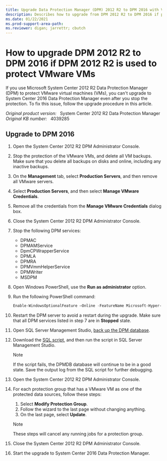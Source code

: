 ```yaml
---
title: Upgrade Data Protection Manager (DPM) 2012 R2 to DPM 2016 with VMware VM protection
description: Describes how to upgrade from DPM 2012 R2 to DPM 2016 if protection groups contain VMware virtual machines (VMs).
ms.date: 01/22/2021
ms.prod-support-area-path:
ms.reviewer: digan; jarrettr; cbutch
---
```

# How to upgrade DPM 2012 R2 to DPM 2016 if DPM 2012 R2 is used to protect VMware VMs

If you use Microsoft System Center 2012 R2 Data Protection Manager (DPM) to protect VMware virtual machines (VMs), you can't upgrade to System Center 2016 Data Protection Manager even after you stop the protection. To fix this issue, follow the upgrade procedure in this article.

_Original product version:_ &nbsp; System Center 2012 R2 Data Protection Manager  
_Original KB number:_ &nbsp; 4039285

## Upgrade to DPM 2016

1. Open the System Center 2012 R2 DPM Administrator Console.
2. Stop the protection of the VMware VMs, and delete all VM backups. Make sure that you delete all backups on disks and online, including any inactive backups.
3. On the **Management** tab, select **Production Servers**, and then remove all VMware servers.
4. Select **Production Servers**, and then select **Manage VMware Credentials**.
5. Remove all the credentials from the **Manage VMware Credentials** dialog box.
6. Close the System Center 2012 R2 DPM Administrator Console.
7. Stop the following DPM services:

   - DPMAC
   - DPMAMService
   - DpmCPWrapperService
   - DPMLA
   - DPMRA
   - DPMVmmHelperService
   - DPMWriter
   - MSDPM
8. Open Windows PowerShell, use the **Run as administrator** option.
9. Run the following PowerShell command:

   ```powershell
   Enable-WindowsOptionalFeature –Online -FeatureName Microsoft-Hyper-V –All –NoRestart
   ```

10. Restart the DPM server to avoid a restart during the upgrade. Make sure that all DPM services listed in step 7 are in **Stopped** state.
11. Open SQL Server Management Studio, [back up the DPM database](/system-center/dpm/back-up-the-dpm-server#back-up-with-native-sql-server-backup-to-a-local-disk).
12. Download the [SQL script](https://gallery.technet.microsoft.com/Upgrading-DPM-2012-with-e95303be), and then run the script in SQL Server Management Studio.

    > [!NOTE]
    > If the script fails, the DPMDB database will continue to be in a good state. Save the output log from the SQL script for further debugging.
13. Open the System Center 2012 R2 DPM Administrator Console.
14. For each protection group that has a VMware VM as one of the protected data sources, follow these steps:

    1. Select **Modify Protection Group**.
    2. Follow the wizard to the last page without changing anything.
    3. On the last page, select **Update**.

    > [!NOTE]
    > These steps will cancel any running jobs for a protection group.
15. Close the System Center 2012 R2 DPM Administrator Console.
16. Start the upgrade to System Center 2016 Data Protection Manager.
